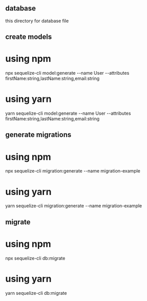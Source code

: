 ## database

this directory for database file

## create models
# using npm
npx sequelize-cli model:generate --name User --attributes firstName:string,lastName:string,email:string
# using yarn
yarn sequelize-cli model:generate --name User --attributes firstName:string,lastName:string,email:string

## generate migrations
# using npm
npx sequelize-cli migration:generate --name migration-example
# using yarn
yarn sequelize-cli migration:generate --name migration-example

## migrate
# using npm 
npx sequelize-cli db:migrate
# using yarn 
yarn sequelize-cli db:migrate